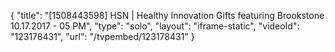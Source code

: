{
    "title": "[1508443598] HSN | Healthy Innovation Gifts featuring Brookstone 10.17.2017 - 05 PM",
    "type": "solo",
    "layout": "iframe-static",
    "videoId": "123178431",
    "url": "\/tvpembed\/123178431"
}
